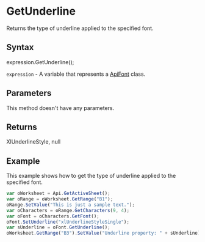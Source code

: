 # GetUnderline

Returns the type of underline applied to the specified font.

## Syntax

expression.GetUnderline();

`expression` - A variable that represents a [ApiFont](../ApiFont.md) class.

## Parameters

This method doesn't have any parameters.

## Returns

XlUnderlineStyle, null

## Example

This example shows how to get the type of underline applied to the specified font.

```javascript
var oWorksheet = Api.GetActiveSheet();
var oRange = oWorksheet.GetRange("B1");
oRange.SetValue("This is just a sample text.");
var oCharacters = oRange.GetCharacters(9, 4);
var oFont = oCharacters.GetFont();
oFont.SetUnderline("xlUnderlineStyleSingle");
var sUnderline = oFont.GetUnderline();
oWorksheet.GetRange("B3").SetValue("Underline property: " + sUnderline);
```
